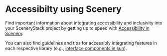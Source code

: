 # Accessibilty using Scenery

Find important information about integrating accessibility and inclusivity into your SceneryStack project by getting up to speed with [Accessibility in Scenery](https://phetsims.github.io/scenery/doc/accessibility/accessibility.html).

You can also find guidelines and tips for accessibly integrating features in each respective library (e.g., [interface components in sun](https://github.com/phetsims/sun/tree/main/doc)).

